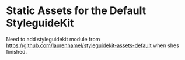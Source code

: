 # Static Assets for the Default StyleguideKit

Need to add styleguidekit module from https://github.com/laurenhamel/styleguidekit-assets-default when shes finished.
